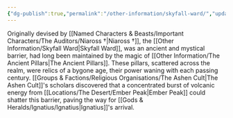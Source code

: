 ```yaml
---
{"dg-publish":true,"permalink":"/other-information/skyfall-ward/","updated":"2025-08-11T11:53:32.228+01:00"}
---
```


Originally devised by [[Named Characters & Beasts/Important Characters/The Auditors/Niaross †\|Niaross †]], the [[Other Information/Skyfall Ward\|Skyfall Ward]], was an ancient and mystical barrier, had long been maintained by the magic of [[Other Information/The Ancient Pillars\|The Ancient Pillars]]. These pillars, scattered across the realm, were relics of a bygone age, their power waning with each passing century. [[Groups & Factions/Religious Organisations/The Ashen Cult\|The Ashen Cult]]'s scholars discovered that a concentrated burst of volcanic energy from [[Locations/The Desert/Ember Peak\|Ember Peak]] could shatter this barrier, paving the way for [[Gods & Heralds/Ignatius/Ignatius\|Ignatius]]'s arrival.